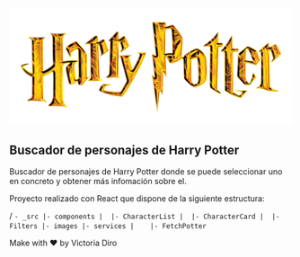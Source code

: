 ![Harry Potter](/src/images/HarryPotterLogo.png)

## Buscador de personajes de Harry Potter

Buscador de personajes de Harry Potter donde se puede seleccionar uno en concreto y obtener más infomación sobre el.

Proyecto realizado con React que dispone de la siguiente estructura:

/
`- _src
   |- components
   |  |- CharacterList
   |  |- CharacterCard
   |  |- Filters
   |- images
   |- services
   |    |- FetchPotter
`

Make with ♥ by Victoria Diro